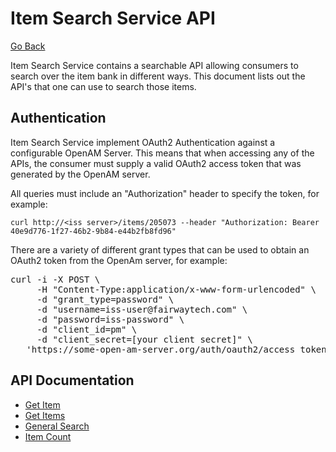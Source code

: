 # Item Search Service API

[Go Back](/README.md)

Item Search Service contains a searchable API allowing consumers to search over the item bank in different ways.  This document lists out the API's that one can use to search those items.

## Authentication
Item Search Service implement OAuth2 Authentication against a configurable OpenAM Server. This means that when accessing any of the APIs, the consumer must supply a valid OAuth2 access token that was generated by the OpenAM server.

All queries must include an "Authorization" header to specify the token, for example:

`curl http://<iss server>/items/205073 --header "Authorization: Bearer 40e9d776-1f27-46b2-9b84-e44b2fb8fd96"` 

There are a variety of different grant types that can be used to obtain an OAuth2 token from the OpenAm server, for example:

<pre>
curl -i -X POST \
     -H "Content-Type:application/x-www-form-urlencoded" \
     -d "grant_type=password" \
     -d "username=iss-user@fairwaytech.com" \
     -d "password=iss-password" \
     -d "client_id=pm" \
     -d "client_secret=[your client secret]" \
   'https://some-open-am-server.org/auth/oauth2/access_token?realm=%2Fsbac'
</pre>

## API Documentation

* [Get Item](get_item_api.md)
* [Get Items](get_items_api.md)
* [General Search](general_search_api.md)
* [Item Count](item_count_api.md)
